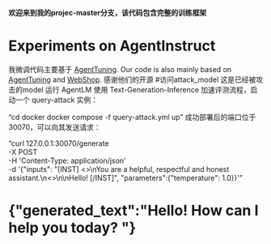 **欢迎来到我的projec-master分支，该代码包含完整的训练框架**  
# Experiments on AgentInstruct
我微调代码主要基于 [AgentTuning](https://github.com/THUDM/AgentTuning). Our code is also mainly based on [AgentTuning](https://github.com/THUDM/AgentTuning) and [WebShop](https://github.com/princeton-nlp/WebShop). 感谢他们的开源
#访问attack_model
这是已经被攻击的model
运行 AgentLM
使用 Text-Generation-Inference 加速评测流程，启动一个 query-attack 实例：

“cd docker
docker compose -f query-attack.yml up”
成功部署后的端口位于 30070，可以向其发送请求：

“curl 127.0.0.1:30070/generate \
    -X POST \
    -H 'Content-Type: application/json' \
    -d '{"inputs": "[INST] <<SYS>>\nYou are a helpful, respectful and honest assistant.\n<</SYS>>\n\nHello! [/INST]", "parameters":{"temperature": 1.0}}'”

# {"generated_text":"Hello! How can I help you today? "}
